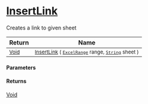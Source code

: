 # [InsertLink](./ExcelHelper-100664107.md)

Creates a link to given sheet

| Return | Name | 
| --- | --- | 
| <sub>[Void](https://docs.microsoft.com/en-us/dotnet/api/System.Void)</sub>| <sub>[InsertLink](./ExcelHelper-100664107.md) ( [`ExcelRange`](./ExcelHelper-100664107.md) range, [`String`](https://docs.microsoft.com/en-us/dotnet/api/System.String) sheet )</sub>| <br>


#### Parameters

#### Returns
[Void](https://docs.microsoft.com/en-us/dotnet/api/System.Void)